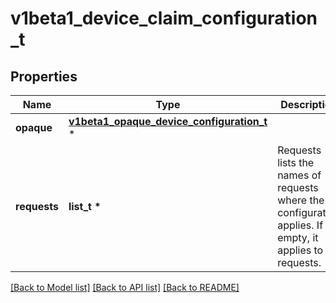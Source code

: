 # v1beta1_device_claim_configuration_t

## Properties
Name | Type | Description | Notes
------------ | ------------- | ------------- | -------------
**opaque** | [**v1beta1_opaque_device_configuration_t**](v1beta1_opaque_device_configuration.md) \* |  | [optional] 
**requests** | **list_t \*** | Requests lists the names of requests where the configuration applies. If empty, it applies to all requests. | [optional] 

[[Back to Model list]](../README.md#documentation-for-models) [[Back to API list]](../README.md#documentation-for-api-endpoints) [[Back to README]](../README.md)


